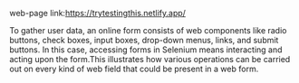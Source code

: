 web-page link:https://trytestingthis.netlify.app/

To gather user data, an online form consists of web components like radio buttons, check boxes, input boxes, drop-down menus, links, and submit buttons.
In this case, accessing forms in Selenium means interacting and acting upon the form.This illustrates how various operations can be carried out on every kind of web field that could be present in a web form.
